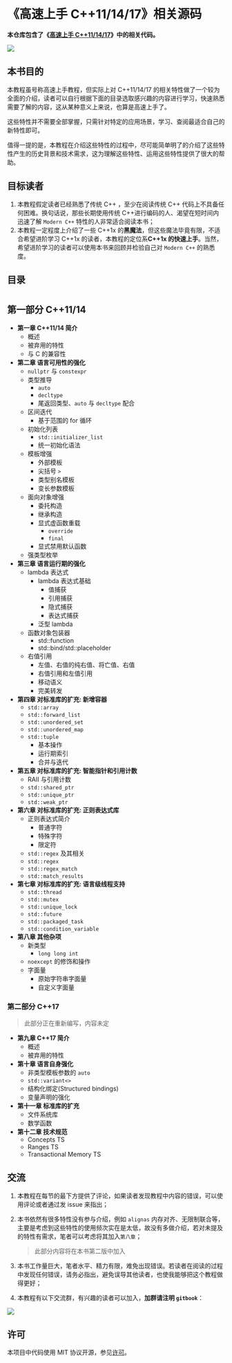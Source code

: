 《高速上手 C++11/14/17》相关源码
====

**本仓库包含了《[高速上手 C++11/14/17](https://changkun.gitbooks.io/cpp1x-tutorial/content/)》中的相关代码。**

![](./oreilly-cover.jpg)

本书目的
-- 

本教程虽号称高速上手教程，但实际上对 C++11/14/17 的相关特性做了一个较为全面的介绍，读者可以自行根据下面的目录选取感兴趣的内容进行学习，快速熟悉需要了解的内容，这从某种意义上来说，也算是高速上手了。

这些特性并不需要全部掌握，只需针对特定的应用场景，学习、查阅最适合自己的新特性即可。

值得一提的是，本教程在介绍这些特性的过程中，尽可能简单明了的介绍了这些特性产生的历史背景和技术需求，这为理解这些特性、运用这些特性提供了很大的帮助。

目标读者
--

1. 本教程假定读者已经熟悉了传统 C++ ，至少在阅读传统 C++ 代码上不具备任何困难。换句话说，那些长期使用传统 C++进行编码的人、渴望在短时间内迅速了解 `Modern C++` 特性的人非常适合阅读本书；
2. 本教程一定程度上介绍了一些 C++1x 的**黑魔法**，但这些魔法毕竟有限，不适合希望进阶学习 C++1x 的读者，本教程的定位系**C++1x 的快速上手**。当然，希望进阶学习的读者可以使用本书来回顾并检验自己对 `Modern C++` 的熟悉度。

目录
--
#
## 第一部分 C++11/14

- **第一章 C++11/14 简介**
    + 概述
    + 被弃用的特性
    + 与 C 的兼容性
- **第二章 语言可用性的强化**
    + `nullptr` 与 `constexpr`
    + 类型推导
        + `auto`
        + `decltype`
        + 尾返回类型、`auto` 与 `decltype` 配合
    + 区间迭代
        + 基于范围的 for 循环
    + 初始化列表
        + `std::initializer_list`
        + 统一初始化语法
    + 模板增强
        + 外部模板
        + 尖括号 `>`
        + 类型别名模板
        + 变长参数模板
    + 面向对象增强
        + 委托构造
        + 继承构造
        + 显式虚函数重载
            + `override`
            + `final`
        + 显式禁用默认函数
    + 强类型枚举
- **第三章 语言运行期的强化**
    + lambda 表达式
        + lambda 表达式基础
            + 值捕获
            + 引用捕获
            + 隐式捕获
            + 表达式捕获
        + 泛型 lambda
    + 函数对象包装器
        + std::function
        + std::bind/std::placeholder
    + 右值引用
        + 左值、右值的纯右值、将亡值、右值
        + 右值引用和左值引用
        + 移动语义
        + 完美转发
- **第四章 对标准库的扩充: 新增容器**
    + `std::array`
    + `std::forward_list`
    + `std::unordered_set`
    + `std::unordered_map`
    + `std::tuple`
        + 基本操作
        + 运行期索引
        + 合并与迭代
- **第五章 对标准库的扩充: 智能指针和引用计数**
    + RAII 与引用计数
    + `std::shared_ptr`
    + `std::unique_ptr`
    + `std::weak_ptr`
- **第六章 对标准库的扩充: 正则表达式库**
    + 正则表达式简介
        + 普通字符
        + 特殊字符
        + 限定符
    + `std::regex` 及其相关
    + `std::regex`
    + `std::regex_match`
    + `std::match_results`
- **第七章 对标准库的扩充: 语言级线程支持**
    + `std::thread`
    + `std::mutex`
    + `std::unique_lock`
    + `std::future`
    + `std::packaged_task`
    + `std::condition_variable`
- **第八章 其他杂项**
    + 新类型
        + `long long int`
    + `noexcept` 的修饰和操作
    + 字面量
        + 原始字符串字面量
        + 自定义字面量

### 第二部分 C++17

> 此部分正在重新编写，内容未定

- **第九章 C++17 简介**
    + 概述
    + 被弃用的特性
- **第十章 语言自身强化**
    + 非类型模板参数的 `auto`
    + `std::variant<>`
    + 结构化绑定(Structured bindings)
    + 变量声明的强化
- **第十一章 标准库的扩充**
    + 文件系统库
    + 数学函数
- **第十二章 技术规范**
    + Concepts TS
    + Ranges TS
    + Transactional Memory TS

## 交流

1. 本教程在每节的最下方提供了评论，如果读者发现教程中内容的错误，可以使用评论或者通过发 issue 来指出；
2. 本书依然有很多特性没有参与介绍，例如 `alignas` 内存对齐、无限制联合等，主要是考虑到这些特性的使用频次实在是太低，故没有多做介绍，若对未提及的特性有需求，笔者可以考虑将其加入`第八章`；

    > 此部分内容将在本书第二版中加入

3. 本书工作量巨大，笔者水平、精力有限，难免出现错误。若读者在阅读的过程中发现任何错误，请务必指出，避免误导其他读者，也使我能够把这个教程做得更好；
4. 本教程有以下交流群，有兴趣的读者可以加入，**加群请注明 `gitbook`**：

![](./qq-group.png)

## 许可

本项目中代码使用 MIT 协议开源，参见[许可](./LICENSE)。

